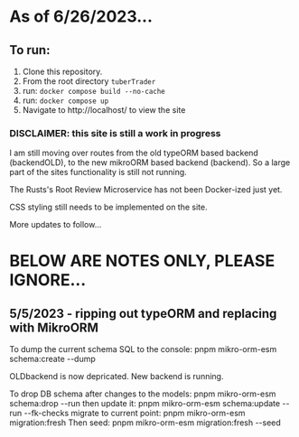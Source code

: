 # As of 6/26/2023...

## To run:

1. Clone this repository.
2. From the root directory ```tuberTrader```
2. run: ```docker compose build --no-cache```
3. run: ```docker compose up```
4. Navigate to http://localhost/ to view the site

### DISCLAIMER: this site is still a work in progress

I am still moving over routes from the old typeORM based backend (backendOLD), to the new mikroORM based backend (backend). So a large part of the sites functionality is still not running. 

The Rusts's Root Review Microservice has not been Docker-ized just yet.

CSS styling still needs to be implemented on the site.

More updates to follow...

# BELOW ARE NOTES ONLY, PLEASE IGNORE...
## 5/5/2023 - ripping out typeORM and replacing with MikroORM

To dump the current schema SQL to the console: pnpm mikro-orm-esm schema:create --dump

OLDbackend is now depricated. New backend is running.

To drop DB schema after changes to the models: pnpm mikro-orm-esm schema:drop --run
then update it: pnpm mikro-orm-esm schema:update --run --fk-checks
migrate to current point: pnpm mikro-orm-esm migration:fresh
Then seed: pnpm mikro-orm-esm migration:fresh --seed

